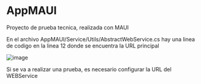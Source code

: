 # AppMAUI
Proyecto de prueba tecnica, realizada con MAUI


En el archivo AppMAUI/Service/Utils/AbstractWebService.cs hay una linea de codigo en la linea 12 donde se encuentra la URL principal

![image](https://user-images.githubusercontent.com/35344521/204169775-25f5ba86-f225-4ef1-89b3-5dd1f2a8c4ba.png)


Si se va a realizar una prueba, es necesario configurar la URL del WEBService
